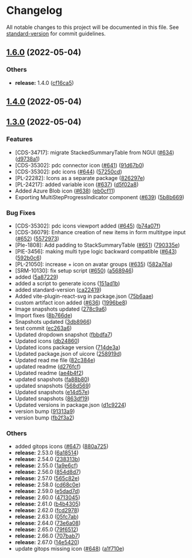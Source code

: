 # Changelog

All notable changes to this project will be documented in this file. See [standard-version](https://github.com/conventional-changelog/standard-version) for commit guidelines.

## [1.6.0](https://github.com/harness/uicore/compare/v2.68.0...v1.6.0) (2022-05-04)


### Others

* **release:** 1.4.0 ([cf16ca5](https://github.com/harness/uicore/commit/cf16ca55f7dd1bdcf1caf1d870067d3e86770a89))

## [1.4.0](https://github.com/harness/uicore/compare/v2.68.0...v1.4.0) (2022-05-04)

## [1.3.0](https://github.com/harness/uicore/compare/v2.52.0...v1.3.0) (2022-05-04)


### Features

* [CDS-34717]: migrate StackedSummaryTable from NGUI ([#634](https://github.com/harness/uicore/issues/634)) ([d9738a1](https://github.com/harness/uicore/commit/d9738a11465f5799bb9b85b13850ead27ab5b887))
* [CDS-35302]: pdc connector icon ([#641](https://github.com/harness/uicore/issues/641)) ([91d67b0](https://github.com/harness/uicore/commit/91d67b08eb3eeaf15bbef9385c91e349224333b6))
* [CDS-35302]: pdc icons ([#644](https://github.com/harness/uicore/issues/644)) ([57250cd](https://github.com/harness/uicore/commit/57250cdcdc47d8c99cb9b829069f420a672ff813))
* [PL-22282]: Icons as a separate package ([826297e](https://github.com/harness/uicore/commit/826297e395ce75688cd0ae2d21239db6f0a71df7))
* [PL-24217]: added variable icon ([#637](https://github.com/harness/uicore/issues/637)) ([d5f02a8](https://github.com/harness/uicore/commit/d5f02a8c47a17071700ccbeee96d4f36e94fae39))
* Added Azure Blob icon ([#638](https://github.com/harness/uicore/issues/638)) ([eb0cf11](https://github.com/harness/uicore/commit/eb0cf11639156b11f31a03bb942d506cde62fd5c))
* Exporting MultiStepProgressIndicator component ([#639](https://github.com/harness/uicore/issues/639)) ([5b8b669](https://github.com/harness/uicore/commit/5b8b669bd552d95e00d305f453e2eaeb6f08701c))


### Bug Fixes

* [CDS-35302]: pdc icons viewport added ([#645](https://github.com/harness/uicore/issues/645)) ([b74a07f](https://github.com/harness/uicore/commit/b74a07f4b1b6ec6bdbec60ef74380b1bc659cc48))
* [CDS-36079]: Enhance creation of new items in form multitype input ([#652](https://github.com/harness/uicore/issues/652)) ([5572973](https://github.com/harness/uicore/commit/55729734793b8022d83e7f6f26c902955bce4af2))
* [PIe-1808]: Add padding to StackSummaryTable ([#651](https://github.com/harness/uicore/issues/651)) ([790335e](https://github.com/harness/uicore/commit/790335ef80c44675cc14a8610964d21b23ae004a))
* [PIE-3456]: making multi type logic backward compatible ([#643](https://github.com/harness/uicore/issues/643)) ([592b0c6](https://github.com/harness/uicore/commit/592b0c6f60012c4f426664400fed06e28e1a7004))
* [PL-21050]: increase + icon on avatar groups ([#635](https://github.com/harness/uicore/issues/635)) ([582a76a](https://github.com/harness/uicore/commit/582a76a46959e0b337f5a160b0299e5c01c53576))
* [SRM-10130]: fix setup script ([#650](https://github.com/harness/uicore/issues/650)) ([a568946](https://github.com/harness/uicore/commit/a56894671427e5b8f2b1b2f829b31e08ac3e9c95))
* added ([5a87229](https://github.com/harness/uicore/commit/5a872290d753d3b904772e68f70eb6050923fc60))
* added a script to generate icons ([151ad1b](https://github.com/harness/uicore/commit/151ad1b61d811e4d51a2e2ab5ad56d28c10f15bd))
* added standard-version ([ca22419](https://github.com/harness/uicore/commit/ca22419ff0157a599365b156251f6293957c0b40))
* Added vite-plugin-react-svg in package.json ([75b6aae](https://github.com/harness/uicore/commit/75b6aae74145f2c2f7cd3177ab6114a423a8afbf))
* custom artifact icon added ([#636](https://github.com/harness/uicore/issues/636)) ([1996be8](https://github.com/harness/uicore/commit/1996be87a25cbbca60d77b237cf83cacd17ed757))
* Image snapshots updated ([278c9a6](https://github.com/harness/uicore/commit/278c9a688799655abb1ddd02cca8a834fc7fb41d))
* Import fixes ([8b766de](https://github.com/harness/uicore/commit/8b766de6badf192b76fc2aa6190a60153217a6a1))
* Snapshots updated ([3db8966](https://github.com/harness/uicore/commit/3db8966f6b6ad40ffbb9be04fcc39594f250ecb1))
* test commit ([ec263a6](https://github.com/harness/uicore/commit/ec263a67ffb461cc264fb6e533936ebb421ffcb4))
* Updated dropdown snapshot ([fbbdfa7](https://github.com/harness/uicore/commit/fbbdfa7b5ade98d8a6a190c77e8fdb480f3450d3))
* Updated icons ([db24860](https://github.com/harness/uicore/commit/db24860e29f3ba06e1075d50b723dae457c707a5))
* Updated icons package version ([714de3a](https://github.com/harness/uicore/commit/714de3af0ec0459ed8474b153ef1186c85a236d9))
* Updated package.json of uicore ([258919d](https://github.com/harness/uicore/commit/258919dd7e9274cfead62a254960720a8c94973e))
* Updated read me file ([82c384e](https://github.com/harness/uicore/commit/82c384e7fb4c37dd74a6c90ded14da8e8cff259b))
* updated readme ([d276fcf](https://github.com/harness/uicore/commit/d276fcffa8f92b506d77ef6b6d45067f2dd5619d))
* Updated readme ([ae4b4f2](https://github.com/harness/uicore/commit/ae4b4f2b80be5cec42afb66de68979e4d0fd57f4))
* updated snapshots ([fa88b80](https://github.com/harness/uicore/commit/fa88b80638986ec4d0c11299716e7f80149d446f))
* updated snapshots ([568d569](https://github.com/harness/uicore/commit/568d5695aeff500dbb2afd3a3e6719aea8d8d5a0))
* Updated snapshots ([e14d57e](https://github.com/harness/uicore/commit/e14d57eb50568b505300fd863d255da1d08e1b85))
* Updated snapshots ([863df19](https://github.com/harness/uicore/commit/863df193450a8eb740cb0b0749e46a49e9bc6200))
* Updated versions in package.json ([d1c9224](https://github.com/harness/uicore/commit/d1c922442dff862fc451d7e7e7da7a51ae79fd16))
* version bump ([91313a9](https://github.com/harness/uicore/commit/91313a9b642cad30a20dc749c20f37b92161ebfa))
* version bump ([fb2f3a2](https://github.com/harness/uicore/commit/fb2f3a244cf8700dd1b454d3b27853fc16e78e5b))


### Others

* added gitops icons ([#647](https://github.com/harness/uicore/issues/647)) ([880a725](https://github.com/harness/uicore/commit/880a7259ca7abbbb3067d0036cee0c2a64b645c5))
* **release:** 2.53.0 ([6a18514](https://github.com/harness/uicore/commit/6a18514934007d3e141f0977b298d7b21756bbff))
* **release:** 2.54.0 ([238313b](https://github.com/harness/uicore/commit/238313b31560ee1e544065787248fc7b82c06183))
* **release:** 2.55.0 ([1a9e6cf](https://github.com/harness/uicore/commit/1a9e6cf0dc3b9411ea2d1d486e42f03abcb10710))
* **release:** 2.56.0 ([854d8d7](https://github.com/harness/uicore/commit/854d8d795111f02bdb6b9a588d9578dd73005bbd))
* **release:** 2.57.0 ([565c82e](https://github.com/harness/uicore/commit/565c82e12721643d50f5a8e18b22fb8868ec9635))
* **release:** 2.58.0 ([cd68c0e](https://github.com/harness/uicore/commit/cd68c0e7b2653321c4a66b7af651203fefc9d802))
* **release:** 2.59.0 ([e5dad7d](https://github.com/harness/uicore/commit/e5dad7da6725042d04beb7a8c3cbd17af8f6ae00))
* **release:** 2.60.0 ([4713045](https://github.com/harness/uicore/commit/4713045816092b0b00ac0770f8a3a0bc492be769))
* **release:** 2.61.0 ([b4b4305](https://github.com/harness/uicore/commit/b4b430571436f6a156c8b92cc90de864843a3132))
* **release:** 2.62.0 ([fcd2978](https://github.com/harness/uicore/commit/fcd2978d1a5012327d884db0d1e9a2661aed6aa3))
* **release:** 2.63.0 ([05fc7ab](https://github.com/harness/uicore/commit/05fc7ab7ed19e2b5968453f5c8757d4d81f2b194))
* **release:** 2.64.0 ([73e6a08](https://github.com/harness/uicore/commit/73e6a08ed2ca93c17c2b22f8dfcb62d5cdb733bf))
* **release:** 2.65.0 ([79f6512](https://github.com/harness/uicore/commit/79f651237da90be69ad28d466548a7cbc9847511))
* **release:** 2.66.0 ([707bab7](https://github.com/harness/uicore/commit/707bab766e6b1e774018a8944e7df36d46e5eb25))
* **release:** 2.67.0 ([14e5420](https://github.com/harness/uicore/commit/14e5420ab166645608166dc93d423ad7bdce495e))
* update gitops missing icon ([#648](https://github.com/harness/uicore/issues/648)) ([a1f710e](https://github.com/harness/uicore/commit/a1f710e0254805f0b23f281ed8e77c7017c9b350))
